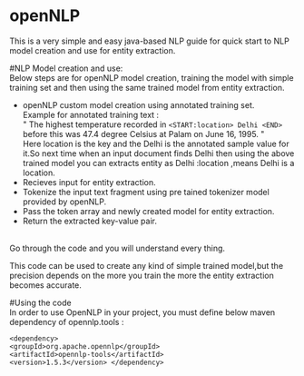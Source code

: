 # openNLP
This is a very simple and easy java-based NLP guide for quick start to NLP model creation and use for entity extraction.

#NLP Model creation and use:</br>
Below steps are for openNLP model creation, training the model with simple training set and then using the same trained model from entity extraction.</br>
<ul><li>openNLP custom model creation using annotated training set.</br>
 Example for annotated training text :</br> " The highest temperature recorded in <code>&lt;START:location&gt; Delhi &lt;END&gt;</code> before this was 47.4 degree Celsius at Palam on June 16, 1995. " </br>
      Here location is the key and the Delhi is the annotated sample value for it.So next time when an input document finds Delhi then using the above trained model you can extracts entity as Delhi :location ,means Delhi is a location.</li>
<li>Recieves input for entity extraction.
<li>Tokenize the input text fragment using pre tained tokenizer model provided by openNLP.</li>
<li>Pass the token array and newly created model for entity extraction.
<li>Return the extracted key-value pair.</li>
</ul></br>
Go through the code and you will understand every thing.


This code can be used to create any kind of simple trained model,but the precision depends on the more you train the more the entity extraction becomes accurate.

#Using the code </br>
In order to use OpenNLP in your project, you must define below maven dependency of opennlp.tools : 
	 <pre><code>&lt;dependency&gt;
    &lt;groupId&gt;org.apache.opennlp&lt;/groupId&gt;
    &lt;artifactId&gt;opennlp-tools&lt;/artifactId&gt;
    &lt;version&gt;1.5.3&lt;/version&gt;
&lt;/dependency&gt;
</code></pre>

	
	
